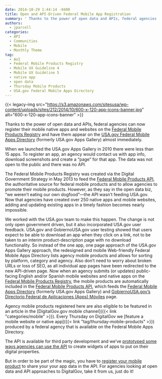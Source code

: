 ```yaml
---
date: 2014-10-29 1:44:14 -0400
title: Open and API-Driven Federal Mobile App Registration
summary: ' Thanks to the power of open data and APIs, federal agencies can now register their mobile native apps and websites on the Federal Mobile Products Registry and have them appear on the USA.gov Federal Mobile Apps Directory (formerly USA.gov Apps Gallery) almost immediately. When we launched the USA.gov Apps Gallery'
authors:
  - jparcell
categories:
  - API
  - Communities
  - Mobile
  - Monthly Theme
tag:
  - AoI
  - Federal Mobile Products Registry
  - Mobile UX Guideline 4
  - Mobile UX Guideline 5
  - native app
  - open data
  - Thursday Mobile Products
  - USA.gov Federal Mobile Apps Directory
---
```


{{< legacy-img src="https://s3.amazonaws.com/sitesusa/wp-content/uploads/sites/212/2014/10/600-x-120-app-icons-banner.jpg" alt="600-x-120-app-icons-banner" >}}

Thanks to the power of open data and APIs, federal agencies can now register their mobile native apps and websites on the [Federal Mobile Products Registry](http://apps.usa.gov/register) and have them appear on the [USA.gov Federal Mobile Apps Directory](http://www.usa.gov/mobileapps.shtml) (formerly USA.gov Apps Gallery) almost immediately.

When we launched the USA.gov Apps Gallery in 2010 there were less than 15 apps. To register an app, an agency would contact us with app info, download screenshots and create a &#8220;page&#8221; for that app. The data was not open to the public and there was no API.

The Federal Mobile Products Registry was created via the Digital Government Strategy in May 2013 to feed the [Federal Mobile Products API](http://www.usa.gov/About/developer-resources/mobile-app-gallery/index.shtml), the authoritative source for federal mobile products and to allow agencies to promote their mobile products. However, as they say in the open data biz, &#8220;we weren&#8217;t eating our own dogfood&#8221;—the API wasn&#8217;t feeding USA.gov. Now that agencies have created over 250 native apps and mobile websites, adding and updating existing apps in a timely fashion becomes nearly impossible.

We worked with the USA.gov team to make this happen. The change is not only open government driven, but it also incorporated USA.gov user feedback. USA.gov and GobiernoUSA.gov user testing showed that users expect to be able to download an app when they click on a link, not to be taken to an interim product-description page with no download functionality. So instead of the one app, one page approach of the USA.gov Apps Gallery approach, the redesigned and mobile Web-friendly Federal Mobile Apps Directory lists agency mobile products and allows for sorting by platform, category and agency. Also don’t need to worry about broken URLs or loss of SEO, as all individual app pages have been redirected to the new API-driven page. Now when an agency submits (or updates) public-facing English and/or Spanish mobile websites and native apps on the [Federal Mobile Products Registry](http://apps.usa.gov/register), the mobile products are automatically included in the [Federal Mobile Products API](http://www.usa.gov/About/developer-resources/mobile-app-gallery/index.shtml), which feeds the [Federal Mobile Apps Directory](http://www.usa.gov/mobileapps.shtml) (formerly USA.gov Apps Gallery) and [GobiernoUSA.gov’s Directorio Federal de Aplicaciones (Apps) Móviles](http://www.usa.gov/gobiernousa/conectese-gobierno/apps.moviles.shtml) page.

Agency mobile products registered here are also eligible to be featured in an article in the [DigitalGov.gov mobile channel]({{< link "categories/mobile" >}}). Every Thursday on DigitalGov we [feature a mobile website or native app]({{< link "tag/thursday-mobile-products" >}}) produced by a federal agency that is available on the Federal Mobile Apps Directory.

The API is available for third party development and we&#8217;ve [prototyped some ways agencies can use the API](https://github.com/GSA/federal-apps-gallery-widgets) to create widgets of apps to put on their digital properties.

But in order to be part of the magic, you have to [register your mobile product](http://apps.usa.gov/register) to share your your app data in the API. For agencies looking at open data and API approaches to DigitalGov, take it from us, just do it!